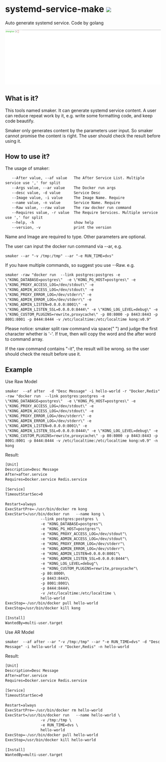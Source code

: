 # systemd-service-make ![](https://sonarcloud.io/api/project_badges/measure?project=smaker&metric=alert_status)
Auto generate systemd service. Code by golang

![](https://raw.githubusercontent.com/andy-zhangtao/blogpic/master/smaker.gif)

## What is it?

This tools named smaker. It can generate systemd service content. A user can reduce repeat work by it, e.g. write some formatting code, and keep code beautify.

Smaker only generates content by the parameters user input. So smaker cannot promise the content is right. The user should check the result before using it.

## How to use it?

The usage of smaker:

```
   --After value, --af value   The After Service List. Multiple service use ',' for split
   --Args value, --ar value    The Docker run args
   --desc value, -d value      Service Desc
   --Image value, -i value     The Image Name. Require
   --name value, -n value      Service Name. Require
   --Raw value, --raw value    The raw docker run command
   --Requires value, -r value  The Require Services. Multiple service use ',' for split
   --help, -h                  show help
   --version, -v               print the version
```

Name and Image are required to type. Other parameters are optional.

The user can input the docker run command via --ar, e.g.

```
smaker --ar "-v /tmp:/tmp" --ar "-e RUN_TIME=dvs"
```

If you have multiple commands, so suggest you use --Raw. e.g.

```
smaker -raw "docker run  --link postgres:postgres -e \"KONG_DATABASE=postgres\"  -e \"KONG_PG_HOST=postgres\" -e \"KONG_PROXY_ACCESS_LOG=/dev/stdout\" -e \"KONG_ADMIN_ACCESS_LOG=/dev/stdout\" -e \"KONG_PROXY_ERROR_LOG=/dev/stderr\" -e \"KONG_ADMIN_ERROR_LOG=/dev/stderr\" -e \"KONG_ADMIN_LISTEN=0.0.0.0:8001\" -e \"KONG_ADMIN_LISTEN_SSL=0.0.0.0:8444\" -e \"KONG_LOG_LEVEL=debug\" -e \"KONG_CUSTOM_PLUGINS=rewrite,proxycache\" -p 80:8000 -p 8443:8443 -p 8001:8001 -p 8444:8444 -v /etc/localtime:/etc/localtime kong:v0.9"
```

Please notice: smaker split raw command via space(" ") and judge the first character whether is '-'. If true, then will copy the word and the after word to command array.

If the raw command contains "-it", the result will be wrong. so the user should check the result before use it.

## Example

Use Raw Model

```
smaker  --af after  -d "Desc Message" -i hello-world -r "Docker,Redis" -raw "docker run  --link postgres:postgres -e \"KONG_DATABASE=postgres\"  -e \"KONG_PG_HOST=postgres\" -e \"KONG_PROXY_ACCESS_LOG=/dev/stdout\" -e \"KONG_ADMIN_ACCESS_LOG=/dev/stdout\" -e \"KONG_PROXY_ERROR_LOG=/dev/stderr\" -e \"KONG_ADMIN_ERROR_LOG=/dev/stderr\" -e \"KONG_ADMIN_LISTEN=0.0.0.0:8001\" -e \"KONG_ADMIN_LISTEN_SSL=0.0.0.0:8444\" -e \"KONG_LOG_LEVEL=debug\" -e \"KONG_CUSTOM_PLUGINS=rewrite,proxycache\" -p 80:8000 -p 8443:8443 -p 8001:8001 -p 8444:8444 -v /etc/localtime:/etc/localtime kong:v0.9" -n kong
```

Result:

```
[Unit]
Description=Desc Message
After=after.service
Requires=Docker.service Redis.service

[Service]
TimeoutStartSec=0

Restart=always
ExecStartPre=-/usr/bin/docker rm kong
ExecStart=/usr/bin/docker run   --name kong \
				--link postgres:postgres \
				-e "KONG_DATABASE=postgres"\
				-e "KONG_PG_HOST=postgres"\
				-e "KONG_PROXY_ACCESS_LOG=/dev/stdout"\
				-e "KONG_ADMIN_ACCESS_LOG=/dev/stdout"\
				-e "KONG_PROXY_ERROR_LOG=/dev/stderr"\
				-e "KONG_ADMIN_ERROR_LOG=/dev/stderr"\
				-e "KONG_ADMIN_LISTEN=0.0.0.0:8001"\
				-e "KONG_ADMIN_LISTEN_SSL=0.0.0.0:8444"\
				-e "KONG_LOG_LEVEL=debug"\
				-e "KONG_CUSTOM_PLUGINS=rewrite,proxycache"\
				-p 80:8000\
				-p 8443:8443\
				-p 8001:8001\
				-p 8444:8444\
				-v /etc/localtime:/etc/localtime \
				hello-world
ExecStop=-/usr/bin/docker pull hello-world
ExecStop=/usr/bin/docker kill kong

[Install]
WantedBy=multi-user.target
```

Use AR Model
```
smaker  --af after --ar "-v /tmp:/tmp" --ar "-e RUN_TIME=dvs" -d "Desc Message" -i hello-world -r "Docker,Redis" -n hello-world
```

Result:
```
[Unit]
Description=Desc Message
After=after.service
Requires=Docker.service Redis.service

[Service]
TimeoutStartSec=0

Restart=always
ExecStartPre=-/usr/bin/docker rm hello-world
ExecStart=/usr/bin/docker run   --name hello-world \
				-v /tmp:/tmp \
				-e RUN_TIME=dvs \
				hello-world
ExecStop=-/usr/bin/docker pull hello-world
ExecStop=/usr/bin/docker kill hello-world

[Install]
WantedBy=multi-user.target
```

